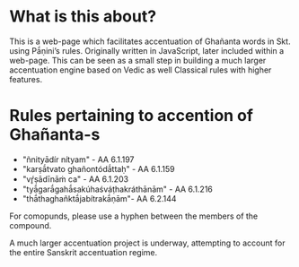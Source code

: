 # What is this about?
This is a web-page which facilitates accentuation of Ghañanta words in Skt. using Pā́ṇini’s rules. Originally written in JavaScript, later included within a web-page. 
This can be seen as a small step in building a much larger accentuation engine based on Vedic as well Classical rules with higher features. 

# Rules pertaining to accention of Ghañanta-s
* "ñnityādír nítyam" - AA 6.1.197
* "karṣā́tvato ghañontódā́ttaḥ" - AA 6.1.159
* "vŕ̥ṣādīnāṁ ca" - AA 6.1.203
* "tyā́garā́gahā́sakúhaśváṭhakráthānām" - AA 6.1.216
* "thā́thaghañktā́jabítrakā́ṇām"- AA 6.2.144

For comopunds, please use a hyphen between the members of the compound.

A much larger accentuation project is underway, attempting to account for the entire Sanskrit accentuation regime. 
